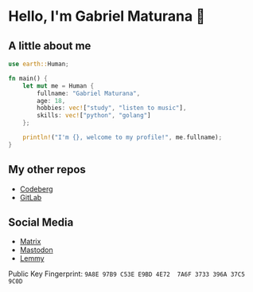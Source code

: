 # Hello, I'm Gabriel Maturana 👋

## A little about me

```rs
use earth::Human;

fn main() {
    let mut me = Human {
        fullname: "Gabriel Maturana",
        age: 18,
        hobbies: vec!["study", "listen to music"],
        skills: vec!["python", "golang"]
    };

    println!("I'm {}, welcome to my profile!", me.fullname);
}

```

## My other repos

- [Codeberg](https://codeberg.org/imMaturana)
- [GitLab](https://gitlab.com/imMaturana)

## Social Media

- [Matrix](https://matrix.to/#/@anarutam:matrix.org)
- [Mastodon](https://mstdn.social/@maturana)
- [Lemmy](https://lemmy.ml/u/maturana)

Public Key Fingerprint: `9A8E 97B9 C53E E9BD 4E72  7A6F 3733 396A 37C5 9C0D`
